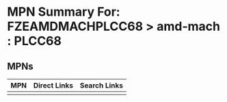 



# MPN Summary For: FZEAMDMACHPLCC68 > amd-mach : PLCC68

## MPNs
  

|MPN|Direct Links|Search Links|
| :--- | :--- | :--- |
||||
